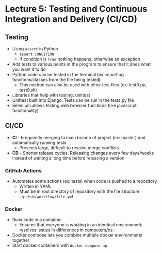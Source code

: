 # Lecture 5: Testing and Continuous Integration and Delivery (CI/CD)

## Testing
* Using `assert` in Python
  * `assert CONDITION`
  * If condition is `True` nothing happens, otherwise an exception
* Add tests to various points in the program to ensure that it does what you want it to do
* Python code can be tested in the terminal (by importing functions/classes from the file being tested)
  * This method can also be used with other test files (ex: test0.py, test0.sh)
* Libraries that help with testing: unittest
* Unittest built into Django. Tests can be run in the tests.py file
* Selenium allows testing web browser functions (like javascript functionality)

## CI/CD
* **CI** - Frequently merging to main branch of project (ex: master) and automatically running tests
  * Prevents large, difficult to resolve merge conflicts
* **CD** - Shorter release cycles. Releasing changes every few days/weeks instead of waiting a long time before releasing a version

### GitHub Actions
* Automates some actions (ex: tests) when code is pushed to a repository
  * Written in YAML
  * Must be in root directory of repository with the file structure `.github/workflow/file.yml`

### Docker
* Runs code in a container
  * Ensures that everyone is working in an identical environment; resolves issues in differences in computers/os.
* Docker compose lets you combine multiple docker environments together
* Start docker containers with `docker-compose up`
